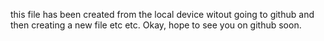 this file has been created from the local device witout going to github and then creating a new file etc etc. Okay, hope to see you on github soon.

